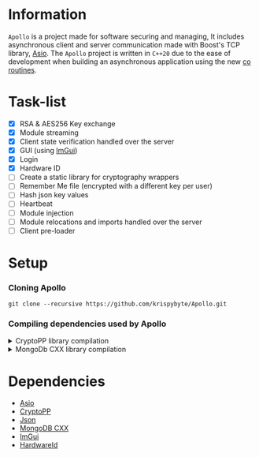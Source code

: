 # Information
`Apollo` is a project made for software securing and managing, It includes asynchronous client and server communication made with Boost's TCP library, [Asio](https://github.com/chriskohlhoff/asio "Asio on github").
The `Apollo` project is written in `C++20` due to the ease of development when building an asynchronous application using the new [co routines](https://en.cppreference.com/w/cpp/language/coroutines "cppreference").

# Task-list
- [x] RSA & AES256 Key exchange
- [x] Module streaming
- [x] Client state verification handled over the server
- [x] GUI (using [ImGui](https://github.com/ocornut/imgui "ImGui on github"))
- [x] Login
- [x] Hardware ID
- [ ] Create a static library for cryptography wrappers
- [ ] Remember Me file (encrypted with a different key per user)
- [ ] Hash json key values
- [ ] Heartbeat
- [ ] Module injection
- [ ] Module relocations and imports handled over the server
- [ ] Client pre-loader

# Setup
### Cloning Apollo
```
git clone --recursive https://github.com/krispybyte/Apollo.git
```

### Compiling dependencies used by Apollo
<details><summary>CryptoPP library compilation</summary><br/>
1.  cd to the Dependencies/cryptopp directory.<br>
2.  git clone https://github.com/noloader/cryptopp-pem.git.<br>
3.  Add pem.h, pem_common.cpp, pem_common.h, pem_read.cpp, pem_write.cpp, x509cert.cpp and x509cert.h from the crypto-pem directory to the cryptopp submodule.<br>
4.  Launch the project and include the files you've just added, compile in x64 architecture.<br>
</details>

<details><summary>MongoDb CXX library compilation</summary><br/>
1.  cd over to the Dependencies/mongo-c-driver directory.<br>
2.  cmake -G "Visual Studio 16 2019" -DCMAKE_CXX_STANDARD=20 -DCMAKE_CXX_FLAGS="/Zc:__cplusplus" -DCMAKE_PREFIX_PATH=D:\Apollo\Dependencies\mongo-c-driver -DCMAKE_INSTALL_PREFIX=D:\Apollo\Dependencies-mongo-cxx-driver<br>
3.  Launch mongo-c-driver.sln, make sure the architecture is set to x64.<br>
4.  Compile the needed projects now, or all of them.<br>
5.  Launch CMake GUI, The source code path will be the directory of your mongo-cxx-driver, for example: D:\Apollo\Dependencies\mongo-cxx-driver.<br>
6.  Press 'configure', set the generator and press finish.<br>
7.  You should get an error, make sure to turn BSONCXX_POLY_USE_STD on.<br>
8.  Make sure the 'Advanced' checkbox is turned on, scroll down to the bottom, you should see that bson-1.0_DIR and libbson-1.0_DIR are missing, set the libbson directory to the 'mongo-c-driver/src/libbson' directory, and the bson directory to the 'mongo-c-driver/src/libbson/bson', obviously include the full path for both.<br>
9.  You should get another error, with invalid libmongoc and mongoc directories, make the libmongoc path the 'mongo-c-driver/libmongoc' directory and the mongoc path the 'mongo-c-driver/libmongoc/mongoc' directory before pressing 'Configure' again.<br>
10.  Press 'Add Entry', name it 'CMAKE_CXX_STANDARD', set the type to string and the value to 20. Now edit the 'CMAKE_CXX_FLAGS' field and add "/Zc:__cplusplus" to it.<br>
11.  Configuration should be finished, press 'Generate' and then 'Open Project'.<br>
12.  Head to the 'mongo-cxx-driver/build' directory, launch MONGO_CXX_DRIVER.sln.<br>
13.  Make sure the architecture is set to x64, now compile 'mongocxx_shared'.<br>
14.  Done, the library will be in the 'mongo-cxx-driver/build/src/mongocxx/Release' directory by default.<br>
15.  In your actual project, make sure to also include the bson library, and both of the dynamic libraries.<br>
</details>

# Dependencies
- [Asio](https://github.com/chriskohlhoff/asio "Asio on github")
- [CryptoPP](https://github.com/weidai11/cryptopp "CryptoPP on github")
- [Json](https://github.com/nlohmann/json "Json on github")
- [MongoDB CXX](https://github.com/mongodb/mongo-cxx-driver "MongoDB CXX on github")
- [ImGui](https://github.com/ocornut/imgui "ImGui on github")
- [HardwareId](https://github.com/krispybyte/HardwareId "HardwareId on github")